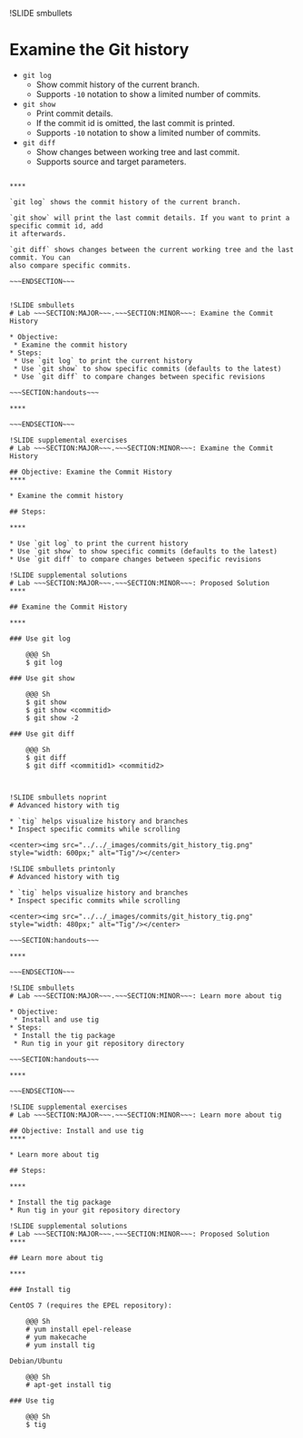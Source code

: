 !SLIDE smbullets
# Examine the Git history

* `git log`
  * Show commit history of the current branch.
  * Supports `-10` notation to show a limited number of commits.
* `git show`
  * Print commit details.
  * If the commit id is omitted, the last commit is printed.
  * Supports `-10` notation to show a limited number of commits.
* `git diff`
  * Show changes between working tree and last commit.
  * Supports source and target parameters.

~~~SECTION:handouts~~~

****

`git log` shows the commit history of the current branch.

`git show` will print the last commit details. If you want to print a specific commit id, add
it afterwards.

`git diff` shows changes between the current working tree and the last commit. You can
also compare specific commits.

~~~ENDSECTION~~~


!SLIDE smbullets
# Lab ~~~SECTION:MAJOR~~~.~~~SECTION:MINOR~~~: Examine the Commit History

* Objective:
 * Examine the commit history
* Steps:
 * Use `git log` to print the current history
 * Use `git show` to show specific commits (defaults to the latest)
 * Use `git diff` to compare changes between specific revisions

~~~SECTION:handouts~~~

****

~~~ENDSECTION~~~

!SLIDE supplemental exercises
# Lab ~~~SECTION:MAJOR~~~.~~~SECTION:MINOR~~~: Examine the Commit History

## Objective: Examine the Commit History
****

* Examine the commit history

## Steps:

****

* Use `git log` to print the current history
* Use `git show` to show specific commits (defaults to the latest)
* Use `git diff` to compare changes between specific revisions

!SLIDE supplemental solutions
# Lab ~~~SECTION:MAJOR~~~.~~~SECTION:MINOR~~~: Proposed Solution
****

## Examine the Commit History

****

### Use git log

    @@@ Sh
    $ git log

### Use git show

    @@@ Sh
    $ git show
    $ git show <commitid>
    $ git show -2

### Use git diff

    @@@ Sh
    $ git diff
    $ git diff <commitid1> <commitid2>



!SLIDE smbullets noprint
# Advanced history with tig

* `tig` helps visualize history and branches
* Inspect specific commits while scrolling

<center><img src="../../_images/commits/git_history_tig.png"  style="width: 600px;" alt="Tig"/></center>

!SLIDE smbullets printonly
# Advanced history with tig

* `tig` helps visualize history and branches
* Inspect specific commits while scrolling

<center><img src="../../_images/commits/git_history_tig.png"  style="width: 480px;" alt="Tig"/></center>

~~~SECTION:handouts~~~

****

~~~ENDSECTION~~~

!SLIDE smbullets
# Lab ~~~SECTION:MAJOR~~~.~~~SECTION:MINOR~~~: Learn more about tig

* Objective:
 * Install and use tig
* Steps:
 * Install the tig package
 * Run tig in your git repository directory

~~~SECTION:handouts~~~

****

~~~ENDSECTION~~~

!SLIDE supplemental exercises
# Lab ~~~SECTION:MAJOR~~~.~~~SECTION:MINOR~~~: Learn more about tig

## Objective: Install and use tig
****

* Learn more about tig

## Steps:

****

* Install the tig package
* Run tig in your git repository directory

!SLIDE supplemental solutions
# Lab ~~~SECTION:MAJOR~~~.~~~SECTION:MINOR~~~: Proposed Solution
****

## Learn more about tig

****

### Install tig

CentOS 7 (requires the EPEL repository):

    @@@ Sh
    # yum install epel-release
    # yum makecache
    # yum install tig

Debian/Ubuntu

    @@@ Sh
    # apt-get install tig

### Use tig

    @@@ Sh
    $ tig

